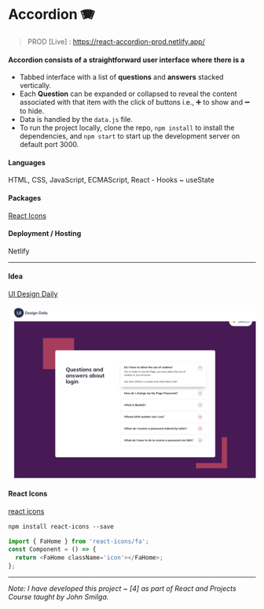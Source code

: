 # Accordion 🪗

> PROD [Live] : https://react-accordion-prod.netlify.app/

#### Accordion consists of a straightforward user interface where there is a

- Tabbed interface with a list of **questions** and **answers** stacked vertically.
- Each **Question** can be expanded or collapsed to reveal the content associated with that item with the click of buttons i.e., ➕ to show and ➖ to hide.
- Data is handled by the `data.js` file.
- To run the project locally, clone the repo, `npm install` to install the dependencies, and `npm start` to start up the development server on default port 3000.

#### Languages
HTML, CSS, JavaScript, ECMAScript, React - Hooks ~ useState

#### Packages
[React Icons](https://www.npmjs.com/package/react-icons)

#### Deployment / Hosting
Netlify

---

#### Idea

[UI Design Daily](https://uidesigndaily.com/posts/sketch-accordion-website-day-1175)

![](./idea.png)

#### React Icons

[react icons](https://react-icons.github.io/react-icons/)

```
npm install react-icons --save
```

```javascript
import { FaHome } from 'react-icons/fa';
const Component = () => {
  return <FaHome className='icon'></FaHome>;
};
```

---

_Note: I have developed this project ~ [4] as part of React and Projects Course taught by John Smilga._

